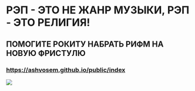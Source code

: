 # РЭП - ЭТО НЕ ЖАНР МУЗЫКИ, РЭП - ЭТО РЕЛИГИЯ! 

## ПОМОГИТЕ РОКИТУ НАБРАТЬ РИФМ НА НОВУЮ ФРИСТУЛЮ

### https://ashvosem.github.io/public/index

 ![](https://sun9-13.userapi.com/c858328/v858328215/15d694/aD7dUB2X0dk.jpg)
